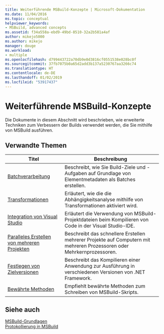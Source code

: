 ```yaml
---
title: Weiterführende MSBuild-Konzepte | Microsoft-Dokumentation
ms.date: 11/04/2016
ms.topic: conceptual
helpviewer_keywords:
- MSBuild, advanced concepts
ms.assetid: f34a558a-ebd9-49bd-8510-32a2b581a4af
author: mikejo5000
ms.author: mikejo
manager: douge
ms.workload:
- multiple
ms.openlocfilehash: d799443722a70db9e0d3816cf0551538e028bc0f
ms.sourcegitcommit: 37fb7075b0a65d2add3b137a5230767aa3266c74
ms.translationtype: HT
ms.contentlocale: de-DE
ms.lasthandoff: 01/02/2019
ms.locfileid: "53917437"
---
```

# <a name="msbuild-advanced-concepts"></a>Weiterführende MSBuild-Konzepte
Die Dokumente in diesem Abschnitt wird beschrieben, wie erweiterte Techniken zum Verbessern der Builds verwendet werden, die Sie mithilfe von MSBuild ausführen.  
  
## <a name="related-topics"></a>Verwandte Themen  
  
|Titel|Beschreibung|  
|-----------|-----------------|  
|[Batchverarbeitung](../msbuild/msbuild-batching.md)|Beschreibt, wie Sie Build-Ziele und -Aufgaben auf Grundlage von Elementmetadaten als Batches erstellen.|  
|[Transformationen](../msbuild/msbuild-transforms.md)|Erläutert, wie die die Abhängigkeitsanalyse mithilfe von Transformationen aktiviert wird.|  
|[Integration von Visual Studio](../msbuild/visual-studio-integration-msbuild.md)|Erläutert die Verwendung von MSBuild-Projektdateien beim Kompilieren von Code in der Visual Studio-IDE.|  
|[Paralleles Erstellen von mehreren Projekten](../msbuild/building-multiple-projects-in-parallel-with-msbuild.md)|Beschreibt das schnellere Erstellen mehrerer Projekte auf Computern mit mehreren Prozessoren oder Mehrkernprozessoren.|  
|[Festlegen von Zielversionen](../msbuild/msbuild-multitargeting-overview.md)|Beschreibt das Kompilieren einer Anwendung zur Ausführung in verschiedenen Versionen von .NET Framework.|  
|[Bewährte Methoden](../msbuild/msbuild-best-practices.md)|Empfiehlt bewährte Methoden zum Schreiben von MSBuild-Skripts.|  
  
## <a name="see-also"></a>Siehe auch  
 [MSBuild-Grundlagen](../msbuild/msbuild-concepts.md)   
 [Protokollierung in MSBuild](../msbuild/logging-in-msbuild.md)